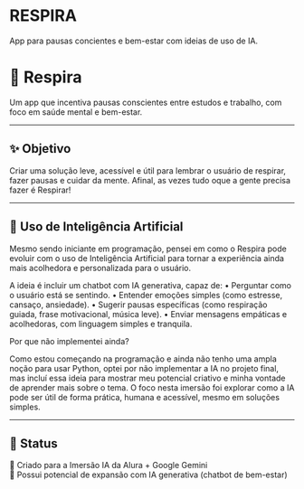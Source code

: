 # RESPIRA
App para pausas concientes e bem-estar com ideias de uso de IA. 
# 🌿 Respira

Um app que incentiva pausas conscientes entre estudos e trabalho, com foco em saúde mental e bem-estar.

---

## ✨ Objetivo
Criar uma solução leve, acessível e útil para lembrar o usuário de respirar, fazer pausas e cuidar da mente. Afinal, as vezes tudo oque a gente precisa fazer é Respirar! 

---

## 🤖 Uso de Inteligência Artificial

Mesmo sendo iniciante em programação, pensei em como o Respira pode evoluir com o uso de Inteligência Artificial para tornar a experiência ainda mais acolhedora e personalizada para o usuário.

A ideia é incluir um chatbot com IA generativa, capaz de:
 • Perguntar como o usuário está se sentindo.
 • Entender emoções simples (como estresse, cansaço, ansiedade).
 • Sugerir pausas específicas (como respiração guiada, frase motivacional, música leve).
 • Enviar mensagens empáticas e acolhedoras, com linguagem simples e tranquila.

Por que não implementei ainda?

Como estou começando na programação e ainda não tenho uma ampla noção para usar Python, optei por não implementar a IA no projeto final, mas incluí essa ideia para mostrar meu potencial criativo e minha vontade de aprender mais sobre o tema. O foco nesta imersão foi explorar como a IA pode ser útil de forma prática, humana e acessível, mesmo em soluções simples.

---

## 🚧 Status

🔹 Criado para a Imersão IA da Alura + Google Gemini<br>
🔹 Possui potencial de expansão com IA generativa (chatbot de bem-estar)
